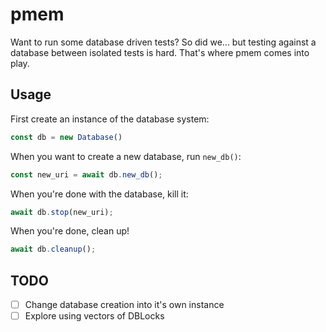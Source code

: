 # pmem

Want to run some database driven tests? So did we... but testing against a database between isolated tests is hard. That's where pmem comes into play.

## Usage

First create an instance of the database system:

```typescript
const db = new Database()
```

When you want to create a new database, run `new_db()`:

```typescript
const new_uri = await db.new_db();
```

When you're done with the database, kill it:

```typescript
await db.stop(new_uri);
```

When you're done, clean up!

```typescript
await db.cleanup();
```

## TODO

- [ ] Change database creation into it's own instance
- [ ] Explore using vectors of DBLocks
